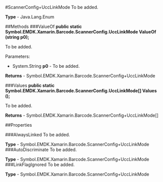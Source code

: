 #ScannerConfig+UccLinkMode
To be added.

**Type** - Java.Lang.Enum

##Methods
###ValueOf
**public static Symbol.EMDK.Xamarin.Barcode.ScannerConfig.UccLinkMode ValueOf (string p0);**

To be added.

Parameters: 

* System.String **p0** - To be added.

**Returns** - Symbol.EMDK.Xamarin.Barcode.ScannerConfig+UccLinkMode

###Values
**public static Symbol.EMDK.Xamarin.Barcode.ScannerConfig.UccLinkMode[] Values ();**

To be added.


**Returns** - Symbol.EMDK.Xamarin.Barcode.ScannerConfig+UccLinkMode[]

##Properties

###AlwaysLinked
To be added.

**Type** - Symbol.EMDK.Xamarin.Barcode.ScannerConfig+UccLinkMode
###AutoDiscriminate
To be added.

**Type** - Symbol.EMDK.Xamarin.Barcode.ScannerConfig+UccLinkMode
###LinkFlagIgnored
To be added.

**Type** - Symbol.EMDK.Xamarin.Barcode.ScannerConfig+UccLinkMode


